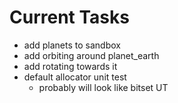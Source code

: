 # **Current Tasks**
* add planets to sandbox
* add orbiting around planet_earth
* add rotating towards it
* default allocator unit test
    * probably will look like bitset UT
